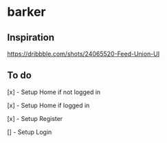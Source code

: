 # barker

## Inspiration

https://dribbble.com/shots/24065520-Feed-Union-UI

## To do

[x] - Setup Home if not logged in

[x] - Setup Home if logged in

[x] - Setup Register

[] - Setup Login

